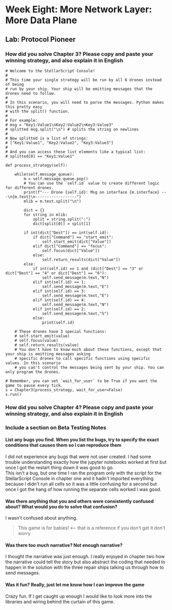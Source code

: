 # Week Eight: More Network Layer: More Data Plane

## Lab: Protocol Pioneer

### How did you solve Chapter 3? Please copy and paste your winning strategy, and also explain it in English

```python3
# Welcome to the StellarScript Console!
#
# This time your single strategy will be run by all 6 drones instead of being
# run by your ship. Your ship will be emitting messages that the drones need to follow.
#
# In this scenario, you will need to parse the messages. Python makes this pretty easy
# with the split() function.
#
# For example:
# msg = "Key1:Value1\nKey2:Value2\nKey3:Value3"
# splitted msg.split("\n") # splits the string on newlines
#
# Now splitted is a list of strings:
# ["Key1:Value1", "Key2:Value2", "Key3:Value3"]
#
# And you can access these list elements like a typical list:
# splitted[0] == "Key1:Value1"

def process_strategy(self):
    
    while(self.message_queue):
        m = self.message_queue.pop()
        # You can use the `self.id` value to create different logic for different drones.
        print(f"--- Drone {self.id}: Msg on interface {m.interface} ---\n{m.text}\n------------------")
        mlib = m.text.split("\n")
        
        dict = {}
        for string in mlib:
            split = string.split(":")
            dict[split[0]] = split[1]
            
        if int(dict["Dest"]) == int(self.id):
            if dict["Command"] == "start_emit":
                self.start_emit(dict["Value"])
            elif dict["Command"] == "focus":
                self.focus(dict["Value"])
            else:
                self.return_results(dict["Value"])
        else:
            if int(self.id) == 1 and (dict["Dest"] == "3" or dict["Dest"] == "4" or dict["Dest"] == "6"):
                self.send_message(m.text,"N")
            elif int(self.id) == 1:
                self.send_message(m.text,"E")
            elif int(self.id) == 3:
                self.send_message(m.text,"E")
            elif int(self.id) == 4:
                self.send_message(m.text,"N")
            elif int(self.id) == 2:
                self.send_message(m.text,"S")
            else:
                print(self.id)
   
    # These drones have 3 special functions:
    # self.start_emit(value)
    # self.focus(value)
    # self.return_results(value)
    # You don't have to know much about these functions, except that your ship is emitting messages asking
    # specific drones to call specific functions using specific values. In this scenario
    # you can't control the messages being sent by your ship. You can only program the drones.

# Remember, you can set `wait_for_user` to be True if you want the game to pause every tick.
s = Chapter3(process_strategy, wait_for_user=False)
s.run()
```

### How did you solve Chapter 4? Please copy and paste your winning strategy, and also explain it in English

### Include a section on Beta Testing Notes

#### List any bugs you find. When you list the bugs, try to specify the exact conditions that causes them so I can reproduce them

I did not experience any bugs that were not user created. I had some trouble understanding exactly how the jupyter notebooks worked at first but once I got the restart thing down it was good to go.  
This isn't a bug, but one time I ran the program only with the script for the StellarScript Console in chapter one and it hadn't imported everything because I didn't run all cells so it was a little confusing for a second but once I got the hang of how running the separate cells worked I was good.

#### Was there anything that you and others were consistently confused about? What would you do to solve that confusion?

I wasn't confused about anything.
> This game is for babies! <-- that is a reference if you don't get it don't worry

#### Was there too much narrative? Not enough narrative?

I thought the narrative was just enough. I really enjoyed in chapter two how the narrative could tell the story but also abstract the coding that needed to happen in the solution with the three repair ships talking us through how to send messages.

#### Was it fun? Really, just let me know how I can improve the game

Crazy fun. If I get caught up enough I would like to look more into the libraries and wiring behind the curtain of this game.